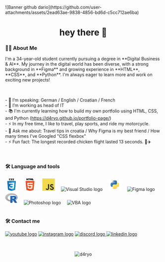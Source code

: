 <p align=”center”>
![Banner github dario](https://github.com/user-attachments/assets/2ead63ae-9838-4856-bd6d-c5cc712ae6ba)</p>

<h1 align="center">hey there 👋</h1>

###

<h3 align="left">👩‍💻  About Me</h3>
I'm a 34-year-old student currently pursuing a degree in **Digital Business & AI**. 
My journey in the digital world has been diverse, with a strong background in **Figma** and growing experience in **HTML**, **CSS**, and **Python**. 
I'm always eager to learn more and work on exciting new projects!

<br><br>- 📢 I’m speaking: German / English / Croatian / French<br>- 🔭 I’m working as head of IT <br>- 📚 I'm currently learning how to build my own portfolio using HTML, CSS, and Python (https://d4ryo.github.io/portfolio-page/)<br>- ⚡ In my free time, I like to travel, play sports, and ride my motorcycle.<br>- 💬 Ask me about: Travel tips in croatia / Why Figma is my best friend / How many times I've Googled "CSS flexbox"<br>- ⚡ Fun fact: The longest recorded chicken flight lasted 13 seconds. 🐔✈️</p>
<br>
###

<h3 align="left">🛠 Language and tools</h3>

###

<div align="left">
  <img src="https://raw.githubusercontent.com/github/explore/80688e429a7d4ef2fca1e82350fe8e3517d3494d/topics/css/css.png" height="40" alt="CSS logo"  />
  <img width="12" />
  <img src="https://raw.githubusercontent.com/github/explore/80688e429a7d4ef2fca1e82350fe8e3517d3494d/topics/html/html.png" height="40" alt="HTML5 logo"  />
  <img width="12" />
  <img src="https://raw.githubusercontent.com/github/explore/80688e429a7d4ef2fca1e82350fe8e3517d3494d/topics/javascript/javascript.png" height="40" alt="Javascript logo"  />
  <img width="12" />
  <img src="https://upload.wikimedia.org/wikipedia/commons/thumb/9/9a/Visual_Studio_Code_1.35_icon.svg/1024px-Visual_Studio_Code_1.35_icon.svg.png" height="40" alt="Visual Studio logo"  />
  <img width="12" />
  <img src="https://raw.githubusercontent.com/github/explore/80688e429a7d4ef2fca1e82350fe8e3517d3494d/topics/python/python.png" height="40" alt="Python logo"  />
  <img width="12" />
  <img src="https://github.com/user-attachments/assets/a84cdd9c-c1ab-4c8b-98f8-75b278c1c4c5" height="40" alt="Figma logo"  />
  <img width="12" />
  <img src="https://raw.githubusercontent.com/github/explore/80688e429a7d4ef2fca1e82350fe8e3517d3494d/topics/r/r.png" height="40" alt="RStudio logo"  />
  <img width="12" />
  <img src="https://upload.wikimedia.org/wikipedia/commons/thumb/a/af/Adobe_Photoshop_CC_icon.svg/1024px-Adobe_Photoshop_CC_icon.svg.png" height="40" alt="Photoshop logo"  />
  <img width="12" />
  <img src="https://archive.org/download/MSVBA71/VBA_icon.png" height="40" alt="VBA logo"  />
  <img width="12" />
  </div>

<br>
<h3 align="left">🛠 Contact me</h3>

<div align="left">
  <a href="http://www.youtube.com](https://streamable.com/lf027o"><img src="https://img.shields.io/static/v1?message=Youtube&logo=youtube&label=&color=FF0000&logoColor=white&labelColor=&style=for-the-badge" height="35" alt="youtube logo"/></a>
  <a href="https://www.instagram.com/sad_fresh/"><img src="https://img.shields.io/static/v1?message=Instagram&logo=instagram&label=&color=E4405F&logoColor=white&labelColor=&style=for-the-badge" height="35" alt="instagram logo"/></a>
  <a href="http://www.dicord.com](https://streamable.com/lf027o"><img src="https://img.shields.io/static/v1?message=Discord&logo=discord&label=&color=7289DA&logoColor=white&labelColor=&style=for-the-badge" height="35" alt="discord logo"/>
  <a href="https://www.linkedin.com/in/knezevicdario"><img src="https://img.shields.io/static/v1?message=LinkedIn&logo=linkedin&label=&color=0077B5&logoColor=white&labelColor=&style=for-the-badge" height="35" alt="linkedin logo"/></a>
</div>
<br><br>
<p align="center"> <img src="https://komarev.com/ghpvc/?username=d4ryo&label=Profile%20views&color=0e75b6&style=flat" alt="d4ryo" /> </p>

